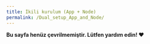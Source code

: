 ```yaml
---
title: İkili kurulum (App + Node)
permalink: /Dual_setup_App_and_Node/
---
```


**Bu sayfa henüz çevrilmemiştir. Lütfen yardım edin! ❤**
